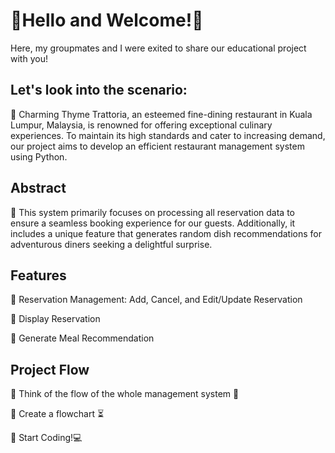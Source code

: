 # 🦦Hello and Welcome!🦦
Here, my groupmates and I were exited to share our educational project with you!

## Let's look into the scenario:

:fork_and_knife: Charming Thyme Trattoria, an esteemed fine-dining restaurant in Kuala Lumpur, Malaysia, is renowned for offering exceptional culinary experiences. To maintain its high standards and cater to increasing demand, our project aims to develop an efficient restaurant management system using Python.

## Abstract

:fork_and_knife: This system primarily focuses on processing all reservation data to ensure a seamless booking experience for our guests. Additionally, it includes a unique feature that generates random dish recommendations for adventurous diners seeking a delightful surprise.

## Features

:fork_and_knife: Reservation Management: Add, Cancel, and Edit/Update Reservation

:fork_and_knife: Display Reservation

:fork_and_knife: Generate Meal Recommendation

## Project Flow
:fork_and_knife: Think of the flow of the whole management system 🤔

:fork_and_knife: Create a flowchart ⏳

:fork_and_knife: Start Coding!💻


